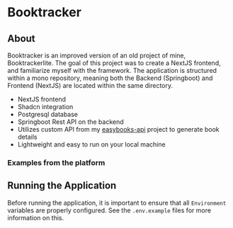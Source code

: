 # Booktracker

## About

Booktracker is an improved version of an old project of mine, Booktrackerlite.  The goal of this project was to create a NextJS frontend, and familiarize myself with the framework.  The application is structured within a mono repository, meaning both the Backend (Springboot) and Frontend (NextJS) are located within the same directory.

- NextJS frontend
- Shadcn integration
- Postgresql database
- Springboot Rest API on the backend
- Utilizes custom API from my [easybooks-api](https://github.com/hfish063/easybooks-api) project to generate book details
- Lightweight and easy to run on your local machine

### Examples from the platform

## Running the Application

Before running the application, it is important to ensure that all `Environment` variables are properly configured.  See the `.env.example` files for more information on this.
